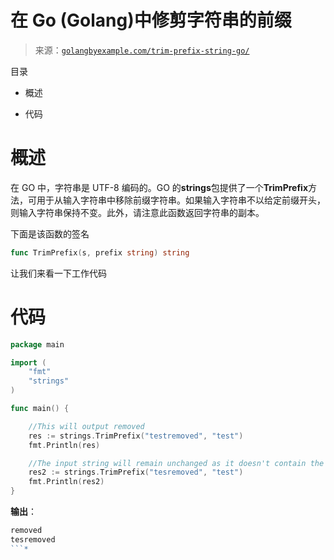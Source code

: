 <!--yml

分类：未分类

日期：2024-10-13 06:12:35

-->

# 在 Go (Golang)中修剪字符串的前缀

> 来源：[`golangbyexample.com/trim-prefix-string-go/`](https://golangbyexample.com/trim-prefix-string-go/)

目录

+   概述

+   代码

# **概述**

在 GO 中，字符串是 UTF-8 编码的。GO 的**strings**包提供了一个**TrimPrefix**方法，可用于从输入字符串中移除前缀字符串。如果输入字符串不以给定前缀开头，则输入字符串保持不变。此外，请注意此函数返回字符串的副本。

下面是该函数的签名

```go
func TrimPrefix(s, prefix string) string
```

让我们来看一下工作代码

# **代码**

```go
package main

import (
    "fmt"
    "strings"
)

func main() {

    //This will output removed
    res := strings.TrimPrefix("testremoved", "test")
    fmt.Println(res)

    //The input string will remain unchanged as it doesn't contain the test as prefix
    res2 := strings.TrimPrefix("tesremoved", "test")
    fmt.Println(res2)
}
```

**输出**：

```go
removed
tesremoved
```*
